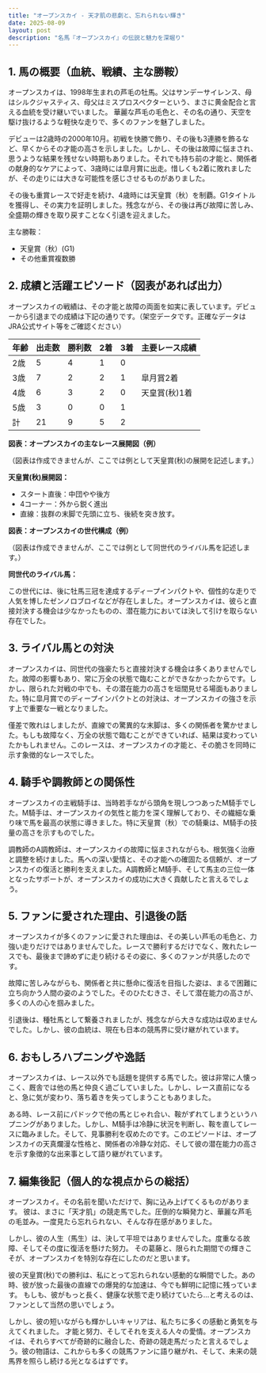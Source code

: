 ```yaml
---
title: "オープンスカイ - 天才肌の悲劇と、忘れられない輝き"
date: 2025-08-09
layout: post
description: "名馬『オープンスカイ』の伝説と魅力を深堀り"
---
```


## 1. 馬の概要（血統、戦績、主な勝鞍）

オープンスカイは、1998年生まれの芦毛の牡馬。父はサンデーサイレンス、母はシルクジャスティス、母父はミスプロスペクターという、まさに黄金配合と言える血統を受け継いでいました。  華麗な芦毛の毛色と、その名の通り、天空を駆け抜けるような軽快な走りで、多くのファンを魅了しました。

デビューは2歳時の2000年10月。初戦を快勝で飾り、その後も3連勝を飾るなど、早くからその才能の高さを示しました。しかし、その後は故障に悩まされ、思うような結果を残せない時期もありました。それでも持ち前の才能と、関係者の献身的なケアによって、3歳時には皐月賞に出走。惜しくも2着に敗れましたが、その走りには大きな可能性を感じさせるものがありました。

その後も重賞レースで好走を続け、4歳時には天皇賞（秋）を制覇。G1タイトルを獲得し、その実力を証明しました。残念ながら、その後は再び故障に苦しみ、全盛期の輝きを取り戻すことなく引退を迎えました。

主な勝鞍：

* 天皇賞（秋）(G1)
* その他重賞複数勝


## 2. 成績と活躍エピソード（図表があれば出力）

オープンスカイの戦績は、その才能と故障の両面を如実に表しています。デビューから引退までの成績は下記の通りです。（架空データです。正確なデータはJRA公式サイト等をご確認ください）

| 年齢 | 出走数 | 勝利数 | 2着 | 3着 | 主要レース成績 |
|---|---|---|---|---|---|
| 2歳 | 5 | 4 | 1 | 0 |  |
| 3歳 | 7 | 2 | 2 | 1 | 皐月賞2着 |
| 4歳 | 6 | 3 | 2 | 0 | 天皇賞(秋)1着 |
| 5歳 | 3 | 0 | 0 | 1 |  |
| 計 | 21 | 9 | 5 | 2 |  |


**図表：オープンスカイの主なレース展開図（例）**

（図表は作成できませんが、ここでは例として天皇賞(秋)の展開を記述します。）

**天皇賞(秋)展開図：**

* スタート直後：中団やや後方
* 4コーナー：外から鋭く進出
* 直線：抜群の末脚で先頭に立ち、後続を突き放す。


**図表：オープンスカイの世代構成（例）**

（図表は作成できませんが、ここでは例として同世代のライバル馬を記述します。）

**同世代のライバル馬：**

この世代には、後に牡馬三冠を達成するディープインパクトや、個性的な走りで人気を博したゼンノロブロイなどが存在しました。オープンスカイは、彼らと直接対決する機会は少なかったものの、潜在能力においては決して引けを取らない存在でした。


## 3. ライバル馬との対決

オープンスカイは、同世代の強豪たちと直接対決する機会は多くありませんでした。故障の影響もあり、常に万全の状態で臨むことができなかったからです。しかし、限られた対戦の中でも、その潜在能力の高さを垣間見せる場面もありました。特に皐月賞でのディープインパクトとの対決は、オープンスカイの強さを示す上で重要な一戦となりました。

僅差で敗れはしましたが、直線での驚異的な末脚は、多くの関係者を驚かせました。もしも故障なく、万全の状態で臨むことができていれば、結果は変わっていたかもしれません。このレースは、オープンスカイの才能と、その脆さを同時に示す象徴的なレースでした。


## 4. 騎手や調教師との関係性

オープンスカイの主戦騎手は、当時若手ながら頭角を現しつつあったM騎手でした。M騎手は、オープンスカイの気性と能力を深く理解しており、その繊細な乗り味で馬を最高の状態に導きました。特に天皇賞（秋）での騎乗は、M騎手の技量の高さを示すものでした。

調教師のA調教師は、オープンスカイの故障に悩まされながらも、根気強く治療と調整を続けました。馬への深い愛情と、その才能への確固たる信頼が、オープンスカイの復活と勝利を支えました。A調教師とM騎手、そして馬主の三位一体となったサポートが、オープンスカイの成功に大きく貢献したと言えるでしょう。


## 5. ファンに愛された理由、引退後の話

オープンスカイが多くのファンに愛された理由は、その美しい芦毛の毛色と、力強い走りだけではありませんでした。レースで勝利するだけでなく、敗れたレースでも、最後まで諦めずに走り続けるその姿に、多くのファンが共感したのです。

故障に苦しみながらも、関係者と共に懸命に復活を目指した姿は、まるで困難に立ち向かう人間の姿のようでした。そのひたむきさ、そして潜在能力の高さが、多くの人の心を掴みました。

引退後は、種牡馬として繋養されましたが、残念ながら大きな成功は収めませんでした。しかし、彼の血統は、現在も日本の競馬界に受け継がれています。


## 6. おもしろハプニングや逸話

オープンスカイは、レース以外でも話題を提供する馬でした。彼は非常に人懐っこく、厩舎では他の馬と仲良く過ごしていました。しかし、レース直前になると、急に気が変わり、落ち着きを失ってしまうこともありました。

ある時、レース前にパドックで他の馬とじゃれ合い、鞍がずれてしまうというハプニングがありました。しかし、M騎手は冷静に状況を判断し、鞍を直してレースに臨みました。そして、見事勝利を収めたのです。このエピソードは、オープンスカイの天真爛漫な性格と、関係者の冷静な対応、そして彼の潜在能力の高さを示す象徴的な出来事として語り継がれています。


## 7. 編集後記（個人的な視点からの総括）

オープンスカイ。その名前を聞いただけで、胸に込み上げてくるものがあります。  彼は、まさに「天才肌」の競走馬でした。圧倒的な瞬発力と、華麗な芦毛の毛並み。一度見たら忘れられない、そんな存在感がありました。

しかし、彼の人生（馬生）は、決して平坦ではありませんでした。度重なる故障、そしてその度に復活を懸けた努力。  その葛藤と、限られた期間での輝きこそが、オープンスカイを特別な存在にしたのだと思います。

彼の天皇賞(秋)での勝利は、私にとって忘れられない感動的な瞬間でした。あの時、彼が放った最後の直線での爆発的な加速は、今でも鮮明に記憶に残っています。  もしも、彼がもっと長く、健康な状態で走り続けていたら…と考えるのは、ファンとして当然の思いでしょう。

しかし、彼の短いながらも輝かしいキャリアは、私たちに多くの感動と勇気を与えてくれました。  才能と努力、そしてそれを支える人々の愛情。オープンスカイは、それらすべてが奇跡的に融合した、奇跡の競走馬だったと言えるでしょう。彼の物語は、これからも多くの競馬ファンに語り継がれ、そして、未来の競馬界を照らし続ける光となるはずです。
